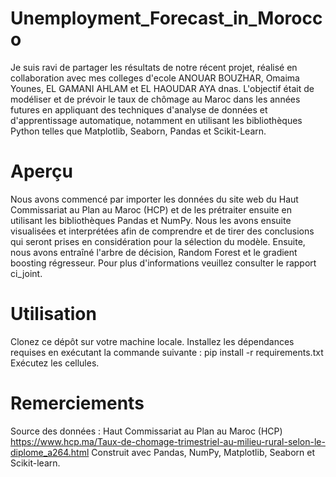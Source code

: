 # Unemployment_Forecast_in_Morocco

Je suis ravi de partager les résultats de notre récent projet, réalisé en collaboration avec mes colleges d'ecole ANOUAR BOUZHAR, Omaima Younes, EL GAMANI AHLAM et EL HAOUDAR AYA dnas. L'objectif était de modéliser et de prévoir le taux de chômage au Maroc dans les années futures en appliquant des techniques d'analyse de données et d'apprentissage automatique, notamment en utilisant les bibliothèques Python telles que Matplotlib, Seaborn, Pandas et Scikit-Learn.

# Aperçu
Nous avons commencé par importer les données du site web du Haut Commissariat au Plan au Maroc (HCP) et de les prétraiter ensuite en utilisant les bibliothèques Pandas et NumPy. Nous les avons ensuite visualisées et interprétées afin de comprendre et de tirer des conclusions qui seront prises en considération pour la sélection du modèle. Ensuite, nous avons entraîné l'arbre de décision, Random Forest et le gradient boosting régresseur.
Pour plus d'informations veuillez consulter le rapport ci_joint.

# Utilisation
Clonez ce dépôt sur votre machine locale.
Installez les dépendances requises en exécutant la commande suivante : pip install -r requirements.txt
Exécutez les cellules.

# Remerciements
Source des données : Haut Commissariat au Plan au Maroc (HCP)
https://www.hcp.ma/Taux-de-chomage-trimestriel-au-milieu-rural-selon-le-diplome_a264.html
Construit avec Pandas, NumPy, Matplotlib, Seaborn et Scikit-learn.

